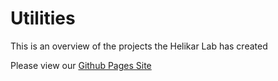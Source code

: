 # Utilities
This is an overview of the projects the Helikar Lab has created

Please view our [Github Pages Site](https://helikarlab.github.io/utilities)
